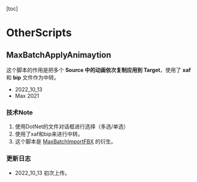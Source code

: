 [toc]

# OtherScripts

## MaxBatchApplyAnimaytion

这个脚本的作用是把多个 **Source 中的动画依次复制应用到 Target**，使用了 **xaf** 和 **bip** 文件作为中转。

- 2022_10_13
- Max 2021

### 技术Note

1. 使用DotNet的文件对话框进行选择（多选/单选）
2. 使用了xaf和bip来进行中转。
3. 这个脚本是 [MaxBatchImportFBX](https://github.com/Kuowii/OtherScripts/tree/master/Max_BatchImportFBX) 的衍生。


### 更新日志
- 2022_10_13
初次上传。

